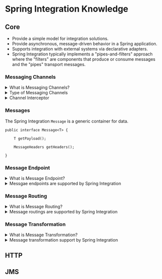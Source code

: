 # Spring Integration Knowledge

## Core
+ Provide a simple model for integration solutions.
+ Provide asynchronous, message-driven behavior in a Spring application.
+ Supports integration with external systems via declarative adapters.
+ Spring Integration typically implements a "pipes-and-filters" approach where the "filters" are components that produce or consume messages and the "pipes" transport messages.

### Messaging Channels

<details>
  <br/>
  <summary>What is Messaging Channels?</summary>
  The `MessageChannel` decouples message producers from messgae consumers.

  ```
  public interface MessageChannel {

      boolean send(Message message);

      boolean send(Message message, long timeout);
  }
  ```
  _`MessageChannel` interface_
</details>

<details>
  <br/>
  <summary>Type of Messaging Channels</summary>
  
   These two sub-interfaces that define the buffering (pollable) and non-buffering (subscribable) channel behavior.
   
   ```
   public interface PollableChannel extends MessageChannel {

    Message<?> receive();

    Message<?> receive(long timeout);

   }
   ```
   **_PollableChannel_**
   ```
   public interface SubscribableChannel extends MessageChannel {

    boolean subscribe(MessageHandler handler);

    boolean unsubscribe(MessageHandler handler);

   }
   ```
   **_SubscribableChannel_**
</details>

<details>
  <br/>
  <summary>Channel Interceptor</summary>
  
   
</details>

### Messages
The Spring Integration `Message` is a generic container for data.
```
public interface Message<T> {

    T getPayload();

    MessageHeaders getHeaders();

}
```
### Message Endpoint
<details>
  <br/>
  <summary>What is Message Endpoint?</summary>
  
</details>
<details>
  <br/>
  <summary>Messgae endpoints are supported by Spring Integration</summary>
  
</details>

### Message Routing
<details>
  <br/>
  <summary>What is Message Routing?</summary>
  
</details>
<details>
  <br/>
  <summary>Message routings are supported by Spring Integration</summary>
  
</details>

### Message Transformation
<details>
  <br/>
  <summary>What is Message Transformation?</summary>
  
</details>
<details>
  <br/>
  <summary>Message transformation support by Spring Integration</summary>
  
</details>

## HTTP
## JMS

